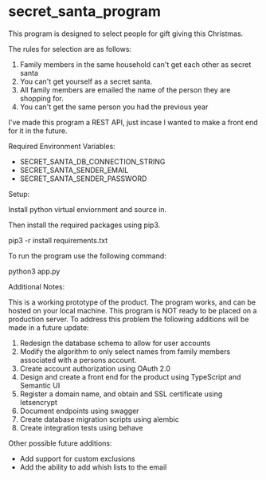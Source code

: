 # secret_santa_program

This program is designed to select people for gift giving this Christmas. 

The rules for selection are as follows:
1. Family members in the same household can't get each other as secret santa
2. You can't get yourself as a secret santa. 
3. All family members are emailed the name of the person they are shopping for. 
4. You can't get the same person you had the previous year

I've made this program a REST API, just incase I wanted to make 
a front end for it in the future. 

Required Environment Variables:
* SECRET_SANTA_DB_CONNECTION_STRING
* SECRET_SANTA_SENDER_EMAIL
* SECRET_SANTA_SENDER_PASSWORD

Setup:

Install python virtual enviornment and source in. 

Then install the required packages using pip3. 

pip3 -r install requirements.txt

To run the program use the following command:

python3 app.py

Additional Notes:

This is a working prototype of the product.
The program works, and can be hosted on your local machine. 
This program is NOT ready to be placed on a production server.
To address this problem the following additions will be made in a 
future update:

1. Redesign the database schema to allow for user accounts
2. Modify the algorithm to only select names from family members associated
with a persons account. 
3. Create account authorization using OAuth 2.0
4. Design and create a front end for the product using TypeScript and Semantic UI
5. Register a domain name, and obtain and SSL certificate using letsencrypt
6. Document endpoints using swagger
7. Create database migration scripts using alembic
8. Create integration tests using behave

Other possible future additions:
- Add support for custom exclusions
- Add the ability to add whish lists to the email
